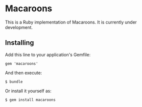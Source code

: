 # Macaroons

This is a Ruby implementation of Macaroons. It is currently under development.

## Installing
Add this line to your application's Gemfile:

    gem 'macaroons'

And then execute:

    $ bundle

Or install it yourself as:

    $ gem install macaroons
